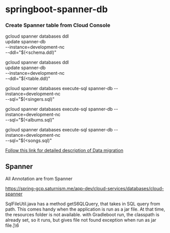 # springboot-spanner-db


### Create Spanner table from Cloud Console

gcloud spanner databases ddl \
update spanner-db \
--instance=development-nc \
--ddl="$(<schema.ddl)"

gcloud spanner databases ddl \
update spanner-db \
--instance=development-nc \
--ddl="$(<table.ddl)"

gcloud spanner databases execute-sql spanner-db --instance=development-nc \
--sql="$(<singers.sql)"

gcloud spanner databases execute-sql spanner-db --instance=development-nc \
--sql="$(<albums.sql)"

gcloud spanner databases execute-sql spanner-db --instance=development-nc \
--sql="$(<songs.sql)"



[Follow this link for detailed description of Data migration](http://nitinkc.github.io/gcp/MySql-to-Spanner-migration/)


## Spanner

All Annotation are from Spanner

https://spring-gcp.saturnism.me/app-dev/cloud-services/databases/cloud-spanner

SqlFileUtil.java has a method getS6QLQuery, that takes in SQL query from path. This comes handy when the application is run 
as a jar file. At that time, the resources folder is not available. with Gradleboot run, the classpath is already set, so it runs, but gives 
file not found exception when run as jar file.]\6
